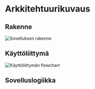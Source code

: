 # Arkkitehtuurikuvaus

## Rakenne

![Sovelluksen rakenne](/home/kazlindh/reservator_rakenne.jpg)

## Käyttöliittymä

![Käyttöliittymän flowchart](https://user-images.githubusercontent.com/72990467/196471337-6c6e4bed-b3f0-4f4f-9117-f6d62bb2c579.jpg)

## Sovelluslogiikka
